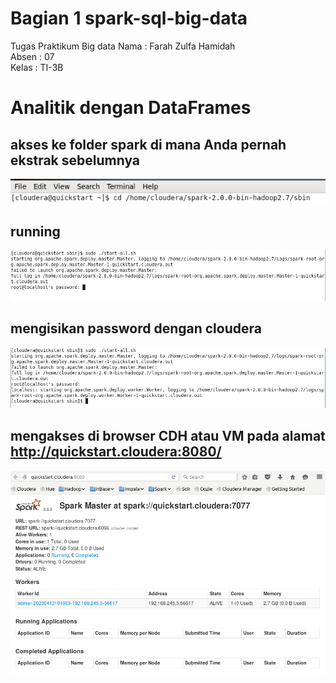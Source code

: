 # Bagian 1 spark-sql-big-data
Tugas Praktikum Big data
Nama  : Farah Zulfa Hamidah</br>
Absen : 07</br>
Kelas : TI-3B</br>

# Analitik dengan DataFrames
## akses ke folder spark di mana Anda pernah ekstrak sebelumnya
![Screenshot](00_images/img1.png) </br>

## running
![Screenshot](00_images/img2.png) </br>

## mengisikan password dengan cloudera
![Screenshot](00_images/img3.png) </br>

## mengakses di browser CDH atau VM pada alamat http://quickstart.cloudera:8080/
![Screenshot](00_images/img4.png) </br>
